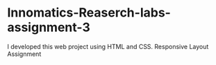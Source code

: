 # Innomatics-Reaserch-labs-assignment-3
I developed this web project using HTML and CSS. Responsive Layout Assignment
